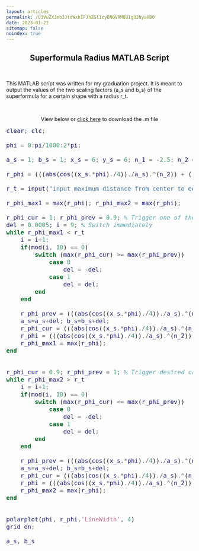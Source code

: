 ```yaml
---
layout: articles
permalink: /U3VwZXJmb3JtdWxhIFJhZGl1cyBNQVRMQUIgU2NyaXB0
date: 2023-01-22
sitemap: false
noindex: true
---
```



<head>
    <link rel="stylesheet" href="//cdnjs.cloudflare.com/ajax/libs/highlight.js/10.1.1/styles/foundation.min.css">
    <script charset="UTF-8" src="https://cdnjs.cloudflare.com/ajax/libs/highlight.js/11.7.0/languages/matlab.min.js"></script> 
</head>

<h2 style="text-align:center;">Superformula Radius MATLAB Script</h2>

<br>

This MATLAB script was written for my graduation project. It is meant to output the values of the two 
scaling factors (a_s and b_s) of the superformula for a certain shape with a radius r_t.

<br>

<p style="text-align:center;">View below or <a href="{{site.url}}{{site.baseurl}}/assets/code_files/sf_r_loop.m">click here</a> to download the .m file
</p>


``` matlab
clear; clc;

phi = 0:pi/1000:2*pi;

a_s = 1; b_s = 1; x_s = 6; y_s = 6; n_1 = -2.5; n_2 = 10; n_3 = 10; % change for different shapes

r_phi = (((abs(cos((x_s.*phi)./4))./a_s).^(n_2)) + ((abs(sin((y_s.*phi)./4))./a_s).^(n_3))).^(-(1/n_1)); 

r_t = input("input maximum distance from center to edge of shape: ")

r_phi_max1 = max(r_phi); r_phi_max2 = max(r_phi);

r_phi_cur = 1; r_phi_prev = 0.9; % Trigger one of the cases
del = 0.0005; i = 9; % Switch immediately
while r_phi_max1 < r_t
    i = i+1;
    if(mod(i, 10) == 0)
        switch (max(r_phi_cur) >= max(r_phi_prev))
            case 0
                del = -del;
            case 1
                del = del;
        end
    end

    r_phi_prev = (((abs(cos((x_s.*phi)./4))./a_s).^(n_2)) + ((abs(sin((y_s.*phi)./4))./a_s).^(n_3))).^(-(1/n_1));
    a_s=a_s+del; b_s=b_s+del;
    r_phi_cur = (((abs(cos((x_s.*phi)./4))./a_s).^(n_2)) + ((abs(sin((y_s.*phi)./4))./a_s).^(n_3))).^(-(1/n_1));
    r_phi = (((abs(cos((x_s.*phi)./4))./a_s).^(n_2)) + ((abs(sin((y_s.*phi)./4))./a_s).^(n_3))).^(-(1/n_1));
    r_phi_max1 = max(r_phi);
end


r_phi_cur = 0.9; r_phi_prev = 1; % Trigger desired case
while r_phi_max2 > r_t
    i = i+1;
    if(mod(i, 10) == 0)
        switch (max(r_phi_cur) <= max(r_phi_prev))
            case 0
                del = -del;
            case 1
                del = del;
        end
    end

    r_phi_prev = (((abs(cos((x_s.*phi)./4))./a_s).^(n_2)) + ((abs(sin((y_s.*phi)./4))./a_s).^(n_3))).^(-(1/n_1));
    a_s=a_s+del; b_s=b_s+del;
    r_phi_cur = (((abs(cos((x_s.*phi)./4))./a_s).^(n_2)) + ((abs(sin((y_s.*phi)./4))./a_s).^(n_3))).^(-(1/n_1));
    r_phi = (((abs(cos((x_s.*phi)./4))./a_s).^(n_2)) + ((abs(sin((y_s.*phi)./4))./a_s).^(n_3))).^(-(1/n_1));
    r_phi_max2 = max(r_phi);
end


polarplot(phi, r_phi,'LineWidth', 4)
grid on;

a_s, b_s
```


<style>

.matlab {
    background: transparent;
    font-size: 16px;
    font-family: monospace;
    word-wrap: break-word;
}

pre {
    border-left: 4px;
    }

</style>

